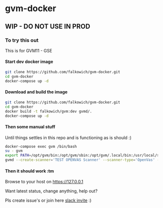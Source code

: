 # gvm-docker

## WIP - DO NOT USE IN PROD

### To try this out

This is for GVM11 - GSE

#### Start dev docker image

```bash
git clone https://github.com/falkowich/gvm-docker.git
cd gvm-docker
docker-compose up -d
```

#### Download and build the image

```bash
git clone https://github.com/falkowich/gvm-docker.git
cd gvm-docker
docker build -t falkowich/gvm:dev gvmd/.
docker-compose up -d
```

#### Then some manual stuff

Until things settles in this repo and is functioning as is should :)

```bash
docker-compose exec gvm /bin/bash
su - gvm
export PATH=/opt/gvm/bin:/opt/gvm/sbin:/opt/gvm/.local/bin:/usr/local/sbin:/usr/local/bin:/usr/sbin:/usr/bin:/sbin:/bin
gvmd --create-scanner='TEST OPENVAS Scanner' --scanner-type='OpenVas' --scanner-host=/opt/gvm/var/run/ospd.sock
```

#### Then it should work :tm

Browse to your host on <https://127.0.0.1>

Want latest status, change anything, help out?  

Pls create issue's or join here [slack invite](https://join.slack.com/t/sadsloth/shared_invite/enQtODI0MTM2Nzc4OTQ0LWZmOThkYzY4MzAwZjVjYzhmMDdkYTY3MmFkOTk0YmNlZmQ2MWMwNDM5MmE4ZjUzZmU5MmU0YjQzYmE3YzhjZmU) :)
